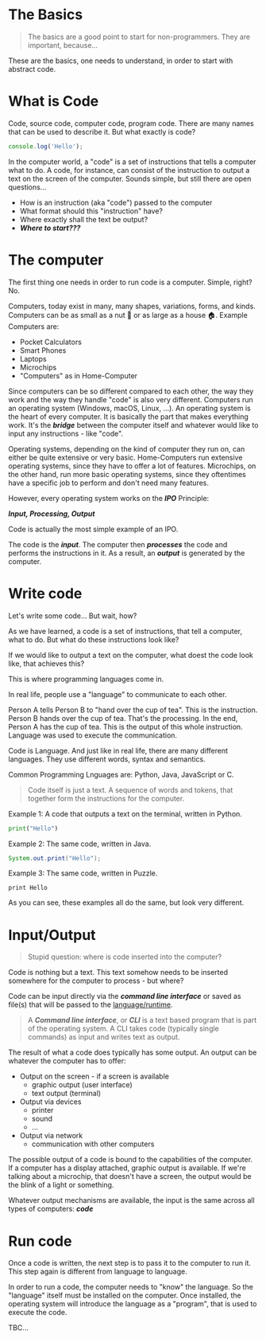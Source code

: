 # The Basics

> The basics are a good point to start for non-programmers. They are important, because...

These are the basics, one needs to understand, in order to start with abstract code.


# What is Code

Code, source code, computer code, program code. There are many names that can be used to describe it. But what exactly is code?

```javascript
console.log('Hello');
```

In the computer world, a "code" is a set of instructions that tells a computer what to do. A code, for instance, can consist of the instruction to output a text on the screen of the computer. Sounds simple, but still there are open questions...

* How is an instruction (aka "code") passed to the computer
* What format should this "instruction" have?
* Where exactly shall the text be output?
* ***Where to start???***

# The computer

The first thing one needs in order to run code is a computer. Simple, right? No.

Computers, today exist in many, many shapes, variations, forms, and kinds. Computers can be as small as a nut 🥜 or as large as a house 🏠. Example Computers are:

* Pocket Calculators
* Smart Phones
* Laptops
* Microchips
* "Computers" as in Home-Computer

Since computers can be so different compared to each other, the way they work and the way they handle "code" is also very different. Computers run an operating system (Windows, macOS, Linux, ...). An operating system is the heart of every computer. It is basically the part that makes everything work. It's the ***bridge*** between the computer itself and whatever would like to input any instructions - like "code". 

Operating systems, depending on the kind of computer they run on, can either be quite extensive or very basic. Home-Computers run extensive operating systems, since they have to offer a lot of features. Microchips, on the other hand, run more basic operating systems, since they oftentimes have a specific job to perform and don't need many features.

However, every operating system works on the ***IPO*** Principle:

***Input, Processing, Output***

Code is actually the most simple example of an IPO.

The code is the ***input***. The computer then ***processes*** the code and performs the instructions in it. As a result, an ***output*** is generated by the computer.

# Write code

Let's write some code... But wait, how?

As we have learned, a code is a set of instructions, that tell a computer, what to do. But what do these instructions look like?

If we would like to output a text on the computer, what doest the code look like, that achieves this?

This is where programming languages come in.

In real life, people use a "language" to communicate to each other. 

Person A tells Person B to "hand over the cup of tea". This is the instruction. Person B hands over the cup of tea. That's the processing. In the end, Person A has the cup of tea. This is the output of this whole instruction. Language was used to execute the communication. 

Code is Language. And just like in real life, there are many different languages. They use different words, syntax and semantics.

Common Programming Lnguages are: Python, Java, JavaScript or C.

> Code itself is just a text. A sequence of words and tokens, that together form the instructions for the computer.


Example 1: A code that outputs a text on the terminal, written in Python.

```python
print("Hello")
```

Example 2: The same code, written in Java.

```java
System.out.print("Hello");
```

Example 3: The same code, written in Puzzle.

```puzzle
print Hello
```
As you can see, these examples all do the same, but look very different.

# Input/Output

> Stupid question: where is code inserted into the computer?

Code is nothing but a text. This text somehow needs to be inserted somewhere for the computer to process - but where? 

Code can be input directly via the ***command line interface*** or saved as file(s) that will be passed to the [language/runtime](...).

> A ***Command line interface***, or ***CLI*** is a text based program that is part of the operating system. A CLI takes code (typically single commands) as input and writes text as output.

The result of what a code does typically has some output. An output can be whatever the computer has to offer:

* Output on the screen - if a screen is available
	* graphic output (user interface)
	* text output (terminal)
* Output via devices
	* printer
	* sound
	* ...
* Output via network
	* communication with other computers

The possible output of a code is bound to the capabilities of the computer. If a computer has a display attached, graphic output is available. If we're talking about a microchip, that doesn't have a screen, the output would be the blink of a light or something.

Whatever output mechanisms are available, the input is the same across all types of computers: ***code***


# Run code

Once a code is written, the next step is to pass it to the computer to run it. This step again is different from language to language. 

In order to run a code, the computer needs to "know" the language. So the "language" itself must be installed on the computer. Once installed, the operating system will introduce the language as a "program", that is used to execute the code.

TBC...





